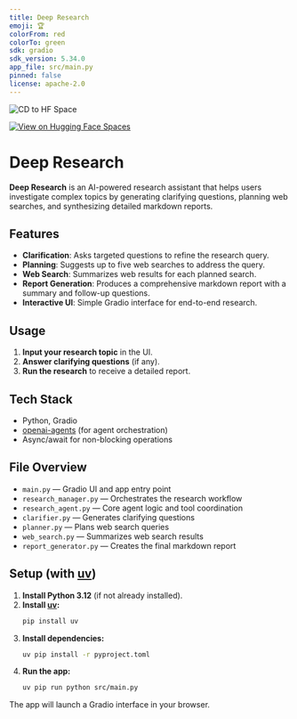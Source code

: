 ```yaml
---
title: Deep Research
emoji: 🏆
colorFrom: red
colorTo: green
sdk: gradio
sdk_version: 5.34.0
app_file: src/main.py
pinned: false
license: apache-2.0
---
```


![CD to HF Space](https://github.com/serverdaun/deep_research/actions/workflows/sync-to-hf.yml/badge.svg)

[![View on Hugging Face Spaces](https://img.shields.io/badge/Hugging%20Face-Spaces-blue?logo=huggingface)](https://huggingface.co/spaces/serverdaun/deep-research)

# Deep Research

**Deep Research** is an AI-powered research assistant that helps users investigate complex topics by generating clarifying questions, planning web searches, and synthesizing detailed markdown reports.

## Features

- **Clarification**: Asks targeted questions to refine the research query.
- **Planning**: Suggests up to five web searches to address the query.
- **Web Search**: Summarizes web results for each planned search.
- **Report Generation**: Produces a comprehensive markdown report with a summary and follow-up questions.
- **Interactive UI**: Simple Gradio interface for end-to-end research.

## Usage

1. **Input your research topic** in the UI.
2. **Answer clarifying questions** (if any).
3. **Run the research** to receive a detailed report.

## Tech Stack

- Python, Gradio
- [openai-agents](https://pypi.org/project/openai-agents/) (for agent orchestration)
- Async/await for non-blocking operations

## File Overview

- `main.py` — Gradio UI and app entry point
- `research_manager.py` — Orchestrates the research workflow
- `research_agent.py` — Core agent logic and tool coordination
- `clarifier.py` — Generates clarifying questions
- `planner.py` — Plans web search queries
- `web_search.py` — Summarizes web search results
- `report_generator.py` — Creates the final markdown report

## Setup (with [uv](https://github.com/astral-sh/uv))

1. **Install Python 3.12** (if not already installed).
2. **Install [uv](https://github.com/astral-sh/uv):**
   ```sh
   pip install uv
   ```
3. **Install dependencies:**
   ```sh
   uv pip install -r pyproject.toml
   ```
4. **Run the app:**
   ```sh
   uv pip run python src/main.py
   ```

The app will launch a Gradio interface in your browser.
